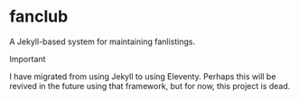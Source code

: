 # fanclub
A Jekyll-based system for maintaining fanlistings.

> [!IMPORTANT]
> I have migrated from using Jekyll to using Eleventy. Perhaps this will be revived in the future using that framework, but for now, this project is dead.
